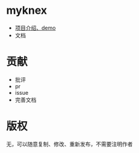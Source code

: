 # myknex
+ [项目介绍、demo](https://github.com/daGaiGuanYu/myknex/blob/master/code/readme.md)
+ 文档

# 贡献
+ 批评
+ pr
+ issue
+ 完善文档

# 版权
无，可以随意复制、修改、重新发布，不需要注明作者
